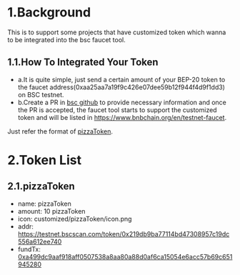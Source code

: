 # 1.Background
This is to support some projects that have customized token which wanna to be integrated into the bsc faucet tool.

## 1.1.How To Integrated Your Token
- a.It is quite simple, just send a certain amount of your BEP-20 token to the faucet address(0xaa25aa7a19f9c426e07dee59b12f944f4d9f1dd3) on BSC testnet.
- b.Create a PR in [bsc github](https://github.com/bnb-chain/bsc) to provide necessary information and once the PR is accepted, the faucet tool starts to support the customized token and will be listed in https://www.bnbchain.org/en/testnet-faucet.

Just refer the format of [pizzaToken](#21pizzatoken).

# 2.Token List
## 2.1.pizzaToken
- name: pizzaToken
- amount: 10 pizzaToken
- icon: customized/pizzaToken/icon.png
- addr: https://testnet.bscscan.com/token/0x219db9ba77114bd47308957c19dc556a612ee740
- fundTx: [0xa499dc9aaf918aff0507538a8aa80a88d0af6ca15054e6acc57b69c651945280](https://testnet.bscscan.com/tx/0xa499dc9aaf918aff0507538a8aa80a88d0af6ca15054e6acc57b69c651945280)
